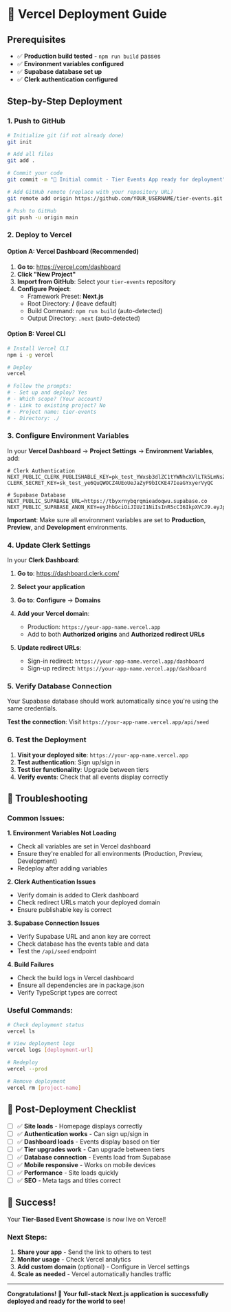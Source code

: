 # 🚀 Vercel Deployment Guide

## Prerequisites

- ✅ **Production build tested** - `npm run build` passes
- ✅ **Environment variables configured**
- ✅ **Supabase database set up**
- ✅ **Clerk authentication configured**

## Step-by-Step Deployment

### 1. **Push to GitHub**

```bash
# Initialize git (if not already done)
git init

# Add all files
git add .

# Commit your code
git commit -m "🚀 Initial commit - Tier Events App ready for deployment"

# Add GitHub remote (replace with your repository URL)
git remote add origin https://github.com/YOUR_USERNAME/tier-events.git

# Push to GitHub
git push -u origin main
```

### 2. **Deploy to Vercel**

#### Option A: Vercel Dashboard (Recommended)
1. **Go to**: https://vercel.com/dashboard
2. **Click "New Project"**
3. **Import from GitHub**: Select your `tier-events` repository
4. **Configure Project**:
   - Framework Preset: **Next.js**
   - Root Directory: **/** (leave default)
   - Build Command: `npm run build` (auto-detected)
   - Output Directory: `.next` (auto-detected)

#### Option B: Vercel CLI
```bash
# Install Vercel CLI
npm i -g vercel

# Deploy
vercel

# Follow the prompts:
# - Set up and deploy? Yes
# - Which scope? (Your account)
# - Link to existing project? No  
# - Project name: tier-events
# - Directory: ./
```

### 3. **Configure Environment Variables**

In your **Vercel Dashboard** → **Project Settings** → **Environment Variables**, add:

```env
# Clerk Authentication
NEXT_PUBLIC_CLERK_PUBLISHABLE_KEY=pk_test_YWxsb3dlZC1tYWNhcXVlLTk5LmNsZXJrLmFjY291bnRzLmRldiQ
CLERK_SECRET_KEY=sk_test_ye6QuQWOCZ4UEoUeJaZyF9bICKE47IeaGYxyerVyQC

# Supabase Database  
NEXT_PUBLIC_SUPABASE_URL=https://tbyxrnybqrqmieadoqwu.supabase.co
NEXT_PUBLIC_SUPABASE_ANON_KEY=eyJhbGciOiJIUzI1NiIsInR5cCI6IkpXVCJ9.eyJpc3MiOiJzdXBhYmFzZSIsInJlZiI6InRieXhybnlicXJxbWllYWRvcXd1Iiwicm9sZSI6ImFub24iLCJpYXQiOjE3NTQyMTA0MjgsImV4cCI6MjA2OTc4NjQyOH0.yKbxgNUPcKBYMag2mmQbvP2vq0vS7gD0hcqU9XE3u7c
```

**Important**: Make sure all environment variables are set to **Production**, **Preview**, and **Development** environments.

### 4. **Update Clerk Settings**

In your **Clerk Dashboard**:

1. **Go to**: https://dashboard.clerk.com/
2. **Select your application**
3. **Go to**: **Configure** → **Domains**
4. **Add your Vercel domain**:
   - Production: `https://your-app-name.vercel.app`
   - Add to both **Authorized origins** and **Authorized redirect URLs**

5. **Update redirect URLs**:
   - Sign-in redirect: `https://your-app-name.vercel.app/dashboard`
   - Sign-up redirect: `https://your-app-name.vercel.app/dashboard`

### 5. **Verify Database Connection**

Your Supabase database should work automatically since you're using the same credentials.

**Test the connection**: Visit `https://your-app-name.vercel.app/api/seed`

### 6. **Test the Deployment**

1. **Visit your deployed site**: `https://your-app-name.vercel.app`
2. **Test authentication**: Sign up/sign in
3. **Test tier functionality**: Upgrade between tiers
4. **Verify events**: Check that all events display correctly

## 🔧 Troubleshooting

### Common Issues:

**1. Environment Variables Not Loading**
- Check all variables are set in Vercel dashboard
- Ensure they're enabled for all environments (Production, Preview, Development)
- Redeploy after adding variables

**2. Clerk Authentication Issues**
- Verify domain is added to Clerk dashboard
- Check redirect URLs match your deployed domain
- Ensure publishable key is correct

**3. Supabase Connection Issues**
- Verify Supabase URL and anon key are correct
- Check database has the events table and data
- Test the `/api/seed` endpoint

**4. Build Failures**
- Check the build logs in Vercel dashboard
- Ensure all dependencies are in package.json
- Verify TypeScript types are correct

### Useful Commands:

```bash
# Check deployment status
vercel ls

# View deployment logs
vercel logs [deployment-url]

# Redeploy
vercel --prod

# Remove deployment
vercel rm [project-name]
```

## 🎯 Post-Deployment Checklist

- [ ] ✅ **Site loads** - Homepage displays correctly
- [ ] ✅ **Authentication works** - Can sign up/sign in
- [ ] ✅ **Dashboard loads** - Events display based on tier
- [ ] ✅ **Tier upgrades work** - Can upgrade between tiers
- [ ] ✅ **Database connection** - Events load from Supabase
- [ ] ✅ **Mobile responsive** - Works on mobile devices
- [ ] ✅ **Performance** - Site loads quickly
- [ ] ✅ **SEO** - Meta tags and titles correct

## 🚀 Success!

Your **Tier-Based Event Showcase** is now live on Vercel! 

### Next Steps:
1. **Share your app** - Send the link to others to test
2. **Monitor usage** - Check Vercel analytics
3. **Add custom domain** (optional) - Configure in Vercel settings
4. **Scale as needed** - Vercel automatically handles traffic

---

**Congratulations! 🎉 Your full-stack Next.js application is successfully deployed and ready for the world to see!**